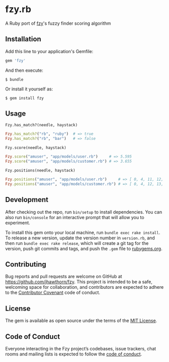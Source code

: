 # fzy.rb

A Ruby port of [fzy](https://github.com/jhawthorn/fzy)'s fuzzy finder scoring algorithm

## Installation

Add this line to your application's Gemfile:

```ruby
gem 'fzy'
```

And then execute:

    $ bundle

Or install it yourself as:

    $ gem install fzy

## Usage

`Fzy.has_match?(needle, haystack)`

``` ruby
Fzy.has_match?("rb", "ruby")  # => true
Fzy.has_match?("rb", "bar")   # => false
```

`Fzy.score(needle, haystack)`

``` ruby
Fzy.score("amuser", "app/models/user.rb")     # => 5.595
Fzy.score("amuser", "app/models/customer.rb") # => 3.655
```

`Fzy.positions(needle, haystack)`

``` ruby
Fzy.positions("amuser", "app/models/user.rb")     # => [ 0, 4, 11, 12, 13, 14 ]
Fzy.positions("amuser", "app/models/customer.rb") # => [ 0, 4, 12, 13, 17, 18 ]
```

## Development

After checking out the repo, run `bin/setup` to install dependencies. You can also run `bin/console` for an interactive prompt that will allow you to experiment.

To install this gem onto your local machine, run `bundle exec rake install`. To release a new version, update the version number in `version.rb`, and then run `bundle exec rake release`, which will create a git tag for the version, push git commits and tags, and push the `.gem` file to [rubygems.org](https://rubygems.org).

## Contributing

Bug reports and pull requests are welcome on GitHub at https://github.com/jhawthorn/fzy. This project is intended to be a safe, welcoming space for collaboration, and contributors are expected to adhere to the [Contributor Covenant](http://contributor-covenant.org) code of conduct.

## License

The gem is available as open source under the terms of the [MIT License](https://opensource.org/licenses/MIT).

## Code of Conduct

Everyone interacting in the Fzy project’s codebases, issue trackers, chat rooms and mailing lists is expected to follow the [code of conduct](https://github.com/jhawthorn/fzy/blob/master/CODE_OF_CONDUCT.md).
